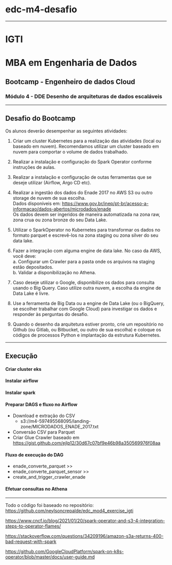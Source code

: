 # edc-m4-desafio
*** 
# IGTI 
# MBA em Engenharia de Dados
## Bootcamp - Engenheiro de dados Cloud
### Módulo 4 - DDE Desenho de arquiteturas de dados escaláveis
*** 
## Desafio do Bootcamp
Os alunos deverão desempenhar as seguintes atividades:  

1. Criar um cluster Kubernetes para a realização das atividades (local ou baseado em nuvem). Recomendamos utilizar um cluster baseado em nuvem para comportar o volume de dados trabalhado.  

2. Realizar a instalação e configuração do Spark Operator conforme instruções de aulas.  
3. Realizar a instalação e configuração de outas ferramentas que se deseje utilizar (Airflow, Argo CD etc).  

4. Realizar a ingestão dos dados do Enade 2017 no AWS S3 ou outro storage de nuvem de sua escolha.  
    Dados disponíveis em: https://www.gov.br/inep/pt-br/acesso-a-informacao/dados-abertos/microdados/enade  
  Os dados devem ser ingeridos de maneira automatizada na zona raw, zona crua ou zona bronze do seu Data Lake.  

5. Utilizar o SparkOperator no Kubernetes para transformar os dados no formato parquet e escrevê-los na zona staging ou zona silver do seu data lake.  

6. Fazer a integração com alguma engine de data lake. No caso da AWS, você deve:  
  a. Configurar um Crawler para a pasta onde os arquivos na staging estão depositados.  
  b. Validar a disponibilização no Athena.  

7. Caso deseje utilizar o Google, disponibilize os dados para consulta usando o Big Query. Caso utilize outra nuvem, a escolha da engine de Data Lake é livre.  

8. Use a ferramenta de Big Data ou a engine de Data Lake (ou o BigQuery, se escolher trabalhar com Google Cloud) para investigar os dados e responder às perguntas do desafio.  

9. Quando o desenho da arquitetura estiver pronto, crie um repositório no Github (ou Gitlab, ou Bitbucket, ou outro de sua escolha) e coloque os códigos de processos Python e implantação da estrutura Kubernetes.
***
## Execução
#### Criar cluster eks
#### Instalar airflow
#### Instalar spark

#### Preparar DAGS e fluxo no Airflow
- Download e extração do CSV
  - s3://m4-597495568095/landing-zone/MICRODADOS_ENADE_2017.txt
- Conversão CSV para Parquet
- Criar Glue Crawler
    baseado em https://gist.github.com/ejlp12/30d67c07bf9e46b98a350569976f08aa

#### Fluxo de execução do DAG
- enade_converte_parquet >> 
- enade_converte_parquet_sensor >> 
- create_and_trigger_crawler_enade

#### Efetuar consultas no Athena
***
Todo o código foi baseado no repositório:  
https://github.com/neylsoncrepalde/edc_mod4_exercise_igti  

https://www.cncf.io/blog/2021/01/20/spark-operator-and-s3-4-integration-steps-to-operator-flames/

https://stackoverflow.com/questions/34209196/amazon-s3a-returns-400-bad-request-with-spark

https://github.com/GoogleCloudPlatform/spark-on-k8s-operator/blob/master/docs/user-guide.md

